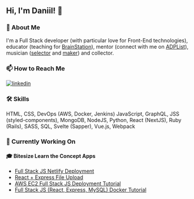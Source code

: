 <!--
**daniil/daniil** is a ✨ _special_ ✨ repository because its `README.md` (this file) appears on your GitHub profile.

Here are some ideas to get you started:

- 🔭 I’m currently working on ...
- 🌱 I’m currently learning ...
- 👯 I’m looking to collaborate on ...
- 🤔 I’m looking for help with ...
- 💬 Ask me about ...
- 📫 How to reach me: ...
- 😄 Pronouns: ...
- ⚡ Fun fact: ...
-->


## Hi, I'm Daniil! 👋

  
### 🚀 About Me
I'm a Full Stack developer (with particular love for Front-End technologies), educator (teaching for [BrainStation](http://brainstation.io/)), mentor (connect with me on [ADPList](https://adplist.org/mentors/daniil-molodkov)), musician ([selector](https://mixcloud.com/monogammee) and [maker](https://open.spotify.com/artist/0njszUF4sEjhz5faWDYtv5)) and collector.

  
### 📫 How to Reach Me
[![linkedin](https://img.shields.io/badge/linkedin-0A66C2?style=for-the-badge&logo=linkedin&logoColor=white)](https://www.linkedin.com/in/daniilmolodkov/)

  
### 🛠 Skills
HTML,
CSS,
DevOps (AWS, Docker, Jenkins)
JavaScript,
GraphQL,
JSS (styled-components),
MongoDB,
NodeJS,
Python,
React (NextJS),
Ruby (Rails), 
SASS,
SQL, 
Svelte (Sapper), 
Vue.js, 
Webpack

### 🔭 Currently Working On

#### 🎓 Bitesize Learn the Concept Apps 

- [Full Stack JS Netlify Deployment](https://github.com/daniil/full-stack-netlify)
- [React + Express File Upload](https://github.com/daniil/react-express-file-upload)
- [AWS EC2 Full Stack JS Deployment Tutorial](https://github.com/daniil/full-stack-js-ec2-tutorial)
- [Full Stack JS (React, Express, MySQL) Docker Tutorial](https://github.com/daniil/full-stack-js-docker-tutorial)
  
